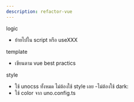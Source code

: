 ```yaml
---
description: refactor-vue
---
```


logic
- ย้ายไปใน script หรือ useXXX

template
- เขียนตาม vue best practics

style 
- ใช้ unocss ทั้งหมด ไม่ต้องใช้ style เลย 
-ไม่ต้องใช้ dark:
- ใช้ color จาก uno.config.ts